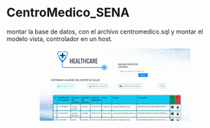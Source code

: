 # CentroMedico_SENA



montar la base de datos, con el archivo centromedico.sql y montar el modelo vista, controlador en un host.



<p align="center">
  <img src="images/repositorio1.jpg" width="350" title="hover text">

</p
